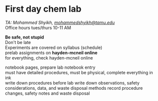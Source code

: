 
# First day chem lab
*TA: Mohammed Shyikh, mohammedshyikh@tamu.edu*  
Office hours tues/thurs 10-11 AM

**Be safe, not stupid**  
Don't be late  
Experiments are covered on syllabus (schedule)  
prelab assignments on **hayden-mcneil online**  
for everything, check hayden-mcneil online

notebook pages, prepare lab notebook entry  
must have detailed procedures, must be physical, complete everything in ink  
write down procedures before lab
write down observations, safety considerations, data, and waste disposal methods
record procedure changes, safety notes and waste disposal